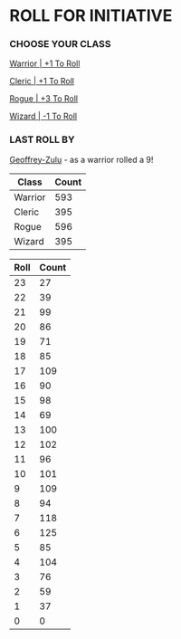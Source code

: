 # ROLL FOR INITIATIVE
### CHOOSE YOUR CLASS

[Warrior | +1 To Roll](https://github.com/benjaminsampica/benjaminsampica/issues/new?title=roll%7Cwarrior&body=Just+click+%27Submit+new+issue%27.)

[Cleric | +1 To Roll](https://github.com/benjaminsampica/benjaminsampica/issues/new?title=roll%7Ccleric&body=Just+click+%27Submit+new+issue%27.)

[Rogue | +3 To Roll](https://github.com/benjaminsampica/benjaminsampica/issues/new?title=roll%7Crogue&body=Just+click+%27Submit+new+issue%27.)

[Wizard | -1 To Roll](https://github.com/benjaminsampica/benjaminsampica/issues/new?title=roll%7Cwizard&body=Just+click+%27Submit+new+issue%27.)
### LAST ROLL BY
[Geoffrey-Zulu](https://www.github.com/Geoffrey-Zulu) - as a warrior rolled a 9!

|Class|Count|
|-|-|
|Warrior|593|
|Cleric|395|
|Rogue|596|
|Wizard|395|

|Roll|Count|
|-|-|
|23|27
|22|39
|21|99
|20|86
|19|71
|18|85
|17|109
|16|90
|15|98
|14|69
|13|100
|12|102
|11|96
|10|101
|9|109
|8|94
|7|118
|6|125
|5|85
|4|104
|3|76
|2|59
|1|37
|0|0
